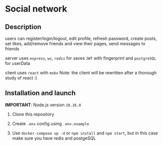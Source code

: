# Social network

## Description
users can register/login/logout, edit profile, refresh password, create posts, set likes, add/remove friends and view their pages, send messages to friends

server uses `express`, `ws`, `redis` for saves `JWT` with fingerprint and `postgreSQL` for userData

client uses `react` with `mobx`
Note: the client will be rewritten after a thorough study of react :)

## Installation and launch

**IMPORTANT**: Node.js version `18.16.0`

1. Clone this repository

2. Create `.env` config using `.env.example`

3. Use `docker-compose up -d` or `npm install` and `npm start`, but in this case make sure you have redis and postgeSQL

